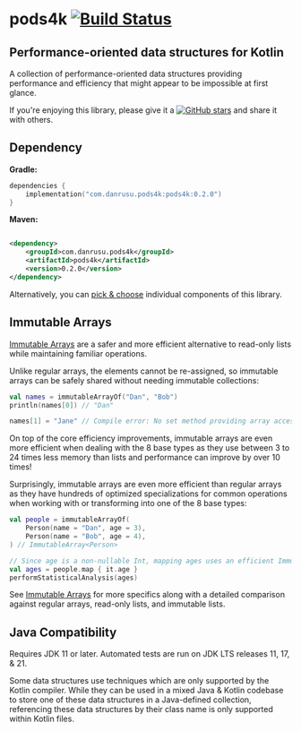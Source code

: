 # pods4k [![Build Status](https://img.shields.io/github/actions/workflow/status/daniel-rusu/pods4k/ci.yml?branch=main&label=CI&logo=github)](https://github.com/daniel-rusu/pods4k/actions/workflows/ci.yml?query=branch%3Amain++)

## Performance-oriented data structures for Kotlin

A collection of performance-oriented data structures providing performance and efficiency that might appear to be
impossible at first glance.

If you're enjoying this library, please give it
a [![GitHub stars](https://img.shields.io/github/stars/daniel-rusu/pods4k?label=Star)](https://github.com/daniel-rusu/pods4k)
and share it with others.

## Dependency

**Gradle:**

```kotlin
dependencies {
    implementation("com.danrusu.pods4k:pods4k:0.2.0")
}
```

**Maven:**

```xml

<dependency>
    <groupId>com.danrusu.pods4k</groupId>
    <artifactId>pods4k</artifactId>
    <version>0.2.0</version>
</dependency>
```

Alternatively, you can [pick & choose](publishing/bom/README.md) individual components of this library.

## Immutable Arrays

[Immutable Arrays](immutable-arrays/README.md) are a safer and more efficient alternative to read-only lists while
maintaining familiar operations.

Unlike regular arrays, the elements cannot be re-assigned, so immutable arrays can be safely shared without needing
immutable collections:

```kotlin
val names = immutableArrayOf("Dan", "Bob")
println(names[0]) // "Dan"

names[1] = "Jane" // Compile error: No set method providing array access
```

On top of the core efficiency improvements, immutable arrays are even more efficient when dealing with the 8 base
types as they use between 3 to 24 times less memory than lists and performance can improve by over 10 times!

Surprisingly, immutable arrays are even more efficient than regular arrays as they have hundreds of optimized
specializations for common operations when working with or transforming into one of the 8 base types:

```kotlin
val people = immutableArrayOf(
    Person(name = "Dan", age = 3),
    Person(name = "Bob", age = 4),
) // ImmutableArray<Person>

// Since age is a non-nullable Int, mapping ages uses an efficient ImmutableIntArray storing primitive int values
val ages = people.map { it.age }
performStatisticalAnalysis(ages)
```

See [Immutable Arrays](immutable-arrays/README.md) for more specifics along with a
detailed comparison against regular arrays, read-only lists, and immutable lists.

## Java Compatibility

Requires JDK 11 or later. Automated tests are run on JDK LTS releases 11, 17, & 21.

Some data structures use techniques which are only supported by the Kotlin compiler. While they can be used in a mixed
Java & Kotlin codebase to store one of these data structures in a Java-defined collection, referencing these data
structures by their class name is only supported within Kotlin files.
